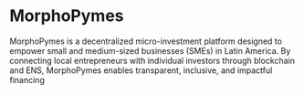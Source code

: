 # MorphoPymes
MorphoPymes is a decentralized micro-investment platform designed to empower small and medium-sized businesses (SMEs) in Latin America. By connecting local entrepreneurs with individual investors through blockchain and ENS, MorphoPymes enables transparent, inclusive, and impactful financing
